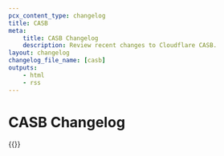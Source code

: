 ```yaml
---
pcx_content_type: changelog
title: CASB
meta:
    title: CASB Changelog
    description: Review recent changes to Cloudflare CASB.
layout: changelog
changelog_file_name: [casb]
outputs:
    - html
    - rss
---
```


# CASB Changelog

<!-- All changelog entries live in /data/changelogs/access.yaml. For more details, refer to https://developers.cloudflare.com/style-guide/documentation-content-strategy/content-types/changelog/#yaml-file -->

{{<product-changelog>}}